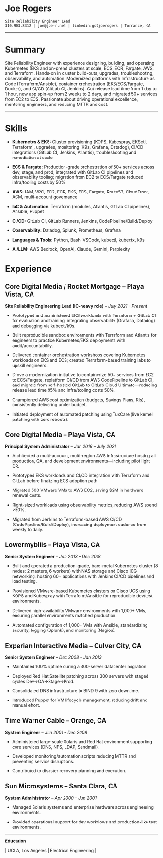 # **Joe Rogers**

`Site Reliability Engineer Lead`   
`310.903.8312 | joe@joe-r.net | linkedin:go2joerogers | Torrance, CA`

---

# **Summary**

Site Reliability Engineer with experience designing, building, and operating Kubernetes (EKS and on-prem) clusters at scale, ECS, ECR, Fargate, AWS, and Terraform. Hands-on in cluster build-outs, upgrades, troubleshooting, observability, and automation. Modernized platforms with Infrastructure as Code (Terraform/Ansible), container orchestration (EKS/ECS/Fargate, Docker), and CI/CD (GitLab CI, Jenkins). Cut release lead time from 1 day to 1 hour, new app spin-up from 2 weeks to 2 days, and migrated 50+ services from EC2 to ECS. Passionate about driving operational excellence, mentoring engineers, and reducing MTTR and cost.

---

# **Skills**

* **Kubernetes & EKS:** Cluster provisioning (KOPS, Kubespray, EKSctl, Terraform), upgrades, monitoring (K9s, Grafana, Datadog), CI/CD integrations (GitLab CI, Jenkins, Atlantis), troubleshooting and remediation at scale

* **ECS & Fargate:** Production-grade orchestration of 50+ services across dev, stage, and prod; integrated with GitLab CI pipelines and observability tooling; migration from EC2 to ECS/Fargate reduced infra/tooling costs by 50%

* **AWS:** IAM, VPC, EC2, ECR, EKS, ECS, Fargate, Route53, CloudFront, ACM, multi-account governance

* **IaC & Automation:** Terraform (modules, Atlantis, GitLab CI pipelines), Ansible, Puppet

* **CI/CD:** GitLab CI, GitLab Runners, Jenkins, CodePipeline/Build/Deploy

* **Observability:** Datadog, Splunk, Prometheus, Grafana

* **Languages & Tools:** Python, Bash, VSCode, kubectl, kubectx, k9s

* **AI/LLM:** AWS Bedrock, OpenAI, Claude, Gemini, Perplexity

# 

# **Experience**

## **Core Digital Media / Rocket Mortgage – Playa Vista, CA**

**Site Reliability Engineering Lead (IC-heavy role)** – *July 2021 – Present*

* Prototyped and administered EKS workloads with Terraform \+ GitLab CI for evaluation and training, integrating observability (Grafana, Datadog) and debugging via kubectl/k9s.

* Built reproducible sandbox environments with Terraform and Atlantis for engineers to practice Kubernetes/EKS deployments with audit/accountability.

* Delivered container orchestration workshops covering Kubernetes workloads on EKS and ECS; created Terraform-based training labs to upskill engineers.

* Drove a modernization initiative to containerize 50+ services from EC2 to ECS/Fargate, replatform CI/CD from AWS CodePipeline to GitLab CI, and migrate from self-hosted GitLab to GitLab Cloud Ultimate—reducing release lead time 95% and infra/tooling costs 50%.

* Championed AWS cost optimization (budgets, Savings Plans, RIs), consistently delivering under budget.

* Initiated deployment of automated patching using TuxCare (live kernel patching with zero reboots).

## **Core Digital Media – Playa Vista, CA**

**Principal System Administrator** – *Jan 2019 – July 2021*

* Architected a multi-account, multi-region AWS infrastructure hosting all production, QA, and development environments—including pilot light DR.

* Prototyped EKS workloads and CI/CD integration with Terraform and GitLab before finalizing ECS adoption path.

* Migrated 500 VMware VMs to AWS EC2, saving $2M in hardware renewal costs.

* Right-sized workloads using observability metrics, reducing AWS spend \>50%.

* Migrated from Jenkins to Terraform-based AWS CI/CD (CodePipeline/Build/Deploy), increasing deployment cadence from weekly to daily.

## **Lowermybills – Playa Vista, CA**

**Senior System Engineer** – *Jan 2013 – Dec 2018*

* Built and operated a production-grade, bare-metal Kubernetes cluster (8 nodes: 2 masters, 6 workers) with NAS storage and Cisco 10G networking, hosting 60+ applications with Jenkins CI/CD pipelines and load testing.

* Provisioned VMware-based Kubernetes clusters on Cisco UCS using KOPS and Kubespray with Terraform/Ansible for reproducible dev/test environments.

* Delivered high-availability VMware environments with 1,000+ VMs, ensuring parallel environments matched production.

* Automated configuration of 1,000+ VMs with Ansible, standardizing security, logging (Splunk), and monitoring (Nagios).

## **Experian Interactive Media – Culver City, CA**

**Senior System Engineer** – *Dec 2008 – Jan 2013*

* Maintained 100% uptime during a 300-server datacenter migration.

* Deployed Red Hat Satellite patching across 300 servers with staged cycles Dev→QA→Stage→Prod.

* Consolidated DNS infrastructure to BIND 9 with zero downtime.

* Introduced Puppet for VM lifecycle management, reducing drift and manual effort.

## **Time Warner Cable – Orange, CA**

**System Engineer** – *Jun 2001 – Dec 2008*

* Administered large-scale Solaris and Red Hat environment supporting core services (DNS, NFS, LDAP, Sendmail).

* Developed monitoring/automation scripts reducing MTTR and preventing service disruptions.

* Contributed to disaster recovery planning and execution.

## **Sun Microsystems – Santa Clara, CA**

**System Administrator** – *Apr 2000 – Jun 2001*

* Managed Solaris systems and enterprise hardware across engineering environments.

* Provided operational support for dev workflows and production-like test environments.

---

**Education**

| UCLA, Los Angeles | Electrical Engineering |